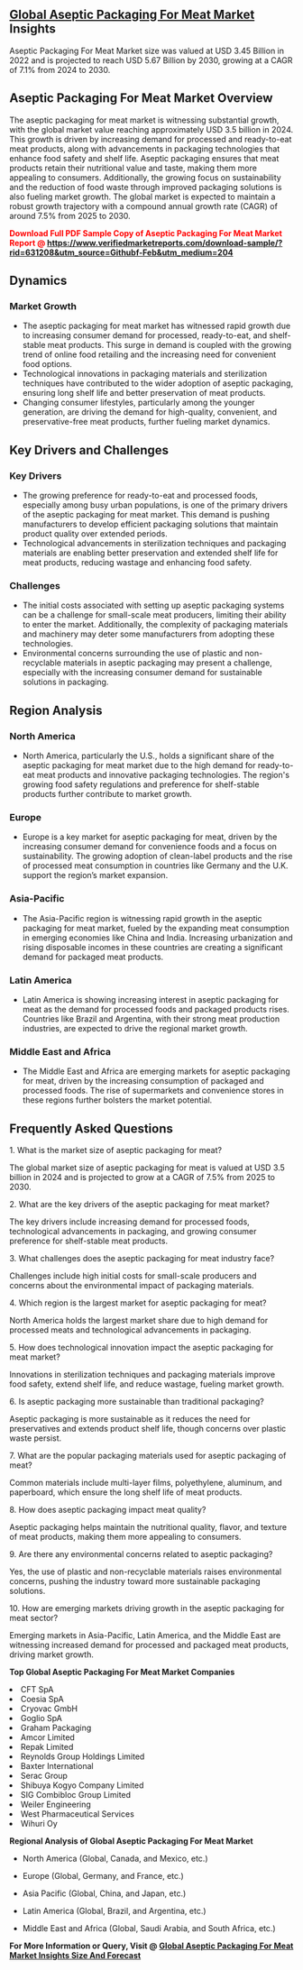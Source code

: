 <h2><a href="https://www.verifiedmarketreports.com/download-sample/?rid=631208&amp;utm_source=Githubf&amp;utm_medium=204" target="_blank">Global Aseptic Packaging For Meat Market</a> Insights</h2><p>Aseptic Packaging For Meat Market size was valued at USD 3.45 Billion in 2022 and is projected to reach USD 5.67 Billion by 2030, growing at a CAGR of 7.1% from 2024 to 2030.</p><p> <h2>Aseptic Packaging For Meat Market Overview</h2> <p>The aseptic packaging for meat market is witnessing substantial growth, with the global market value reaching approximately USD 3.5 billion in 2024. This growth is driven by increasing demand for processed and ready-to-eat meat products, along with advancements in packaging technologies that enhance food safety and shelf life. Aseptic packaging ensures that meat products retain their nutritional value and taste, making them more appealing to consumers. Additionally, the growing focus on sustainability and the reduction of food waste through improved packaging solutions is also fueling market growth. The global market is expected to maintain a robust growth trajectory with a compound annual growth rate (CAGR) of around 7.5% from 2025 to 2030.</p> <p><strong><p><span class=""><span style="color: #ff0000;"><strong>Download Full PDF Sample Copy of Aseptic Packaging For Meat Market Report</strong> @ </span><a href="https://www.verifiedmarketreports.com/download-sample/?rid=631208&amp;utm_source=Githubf-Feb&amp;utm_medium=204" target="_blank">https://www.verifiedmarketreports.com/download-sample/?rid=631208&amp;utm_source=Githubf-Feb&amp;utm_medium=204</a></span></p></strong></p> <h2>Dynamics</h2> <h3>Market Growth</h3> <ul> <li>The aseptic packaging for meat market has witnessed rapid growth due to increasing consumer demand for processed, ready-to-eat, and shelf-stable meat products. This surge in demand is coupled with the growing trend of online food retailing and the increasing need for convenient food options.</li> <li>Technological innovations in packaging materials and sterilization techniques have contributed to the wider adoption of aseptic packaging, ensuring long shelf life and better preservation of meat products.</li> <li>Changing consumer lifestyles, particularly among the younger generation, are driving the demand for high-quality, convenient, and preservative-free meat products, further fueling market dynamics.</li> </ul> <h2>Key Drivers and Challenges</h2> <h3>Key Drivers</h3> <ul> <li>The growing preference for ready-to-eat and processed foods, especially among busy urban populations, is one of the primary drivers of the aseptic packaging for meat market. This demand is pushing manufacturers to develop efficient packaging solutions that maintain product quality over extended periods.</li> <li>Technological advancements in sterilization techniques and packaging materials are enabling better preservation and extended shelf life for meat products, reducing wastage and enhancing food safety.</li> </ul> <h3>Challenges</h3> <ul> <li>The initial costs associated with setting up aseptic packaging systems can be a challenge for small-scale meat producers, limiting their ability to enter the market. Additionally, the complexity of packaging materials and machinery may deter some manufacturers from adopting these technologies.</li> <li>Environmental concerns surrounding the use of plastic and non-recyclable materials in aseptic packaging may present a challenge, especially with the increasing consumer demand for sustainable solutions in packaging.</li> </ul> <h2>Region Analysis</h2> <h3>North America</h3> <ul> <li>North America, particularly the U.S., holds a significant share of the aseptic packaging for meat market due to the high demand for ready-to-eat meat products and innovative packaging technologies. The region's growing food safety regulations and preference for shelf-stable products further contribute to market growth.</li> </ul> <h3>Europe</h3> <ul> <li>Europe is a key market for aseptic packaging for meat, driven by the increasing consumer demand for convenience foods and a focus on sustainability. The growing adoption of clean-label products and the rise of processed meat consumption in countries like Germany and the U.K. support the region’s market expansion.</li> </ul> <h3>Asia-Pacific</h3> <ul> <li>The Asia-Pacific region is witnessing rapid growth in the aseptic packaging for meat market, fueled by the expanding meat consumption in emerging economies like China and India. Increasing urbanization and rising disposable incomes in these countries are creating a significant demand for packaged meat products.</li> </ul> <h3>Latin America</h3> <ul> <li>Latin America is showing increasing interest in aseptic packaging for meat as the demand for processed foods and packaged products rises. Countries like Brazil and Argentina, with their strong meat production industries, are expected to drive the regional market growth.</li> </ul> <h3>Middle East and Africa</h3> <ul> <li>The Middle East and Africa are emerging markets for aseptic packaging for meat, driven by the increasing consumption of packaged and processed foods. The rise of supermarkets and convenience stores in these regions further bolsters the market potential.</li> </ul> <h2>Frequently Asked Questions</h2> <p>1. What is the market size of aseptic packaging for meat?</p> <p>The global market size of aseptic packaging for meat is valued at USD 3.5 billion in 2024 and is projected to grow at a CAGR of 7.5% from 2025 to 2030.</p> <p>2. What are the key drivers of the aseptic packaging for meat market?</p> <p>The key drivers include increasing demand for processed foods, technological advancements in packaging, and growing consumer preference for shelf-stable meat products.</p> <p>3. What challenges does the aseptic packaging for meat industry face?</p> <p>Challenges include high initial costs for small-scale producers and concerns about the environmental impact of packaging materials.</p> <p>4. Which region is the largest market for aseptic packaging for meat?</p> <p>North America holds the largest market share due to high demand for processed meats and technological advancements in packaging.</p> <p>5. How does technological innovation impact the aseptic packaging for meat market?</p> <p>Innovations in sterilization techniques and packaging materials improve food safety, extend shelf life, and reduce wastage, fueling market growth.</p> <p>6. Is aseptic packaging more sustainable than traditional packaging?</p> <p>Aseptic packaging is more sustainable as it reduces the need for preservatives and extends product shelf life, though concerns over plastic waste persist.</p> <p>7. What are the popular packaging materials used for aseptic packaging of meat?</p> <p>Common materials include multi-layer films, polyethylene, aluminum, and paperboard, which ensure the long shelf life of meat products.</p> <p>8. How does aseptic packaging impact meat quality?</p> <p>Aseptic packaging helps maintain the nutritional quality, flavor, and texture of meat products, making them more appealing to consumers.</p> <p>9. Are there any environmental concerns related to aseptic packaging?</p> <p>Yes, the use of plastic and non-recyclable materials raises environmental concerns, pushing the industry toward more sustainable packaging solutions.</p> <p>10. How are emerging markets driving growth in the aseptic packaging for meat sector?</p> <p>Emerging markets in Asia-Pacific, Latin America, and the Middle East are witnessing increased demand for processed and packaged meat products, driving market growth.</p> </p><p><strong>Top Global Aseptic Packaging For Meat Market Companies</strong></p><div data-test-id=""><p><li>CFT SpA</li><li> Coesia SpA</li><li> Cryovac GmbH</li><li> Goglio SpA</li><li> Graham Packaging</li><li> Amcor Limited</li><li> Repak Limited</li><li> Reynolds Group Holdings Limited</li><li> Baxter International</li><li> Serac Group</li><li> Shibuya Kogyo Company Limited</li><li> SIG Combibloc Group Limited</li><li> Weiler Engineering</li><li> West Pharmaceutical Services</li><li> Wihuri Oy</li></p><div><strong>Regional Analysis of&nbsp;Global Aseptic Packaging For Meat Market</strong></div><ul><li dir="ltr"><p dir="ltr">North America&nbsp;(Global, Canada, and Mexico, etc.)</p></li><li dir="ltr"><p dir="ltr">Europe (Global, Germany, and France, etc.)</p></li><li dir="ltr"><p dir="ltr">Asia Pacific&nbsp;(Global, China, and Japan, etc.)</p></li><li dir="ltr"><p dir="ltr">Latin America&nbsp;(Global, Brazil, and Argentina, etc.)</p></li><li dir="ltr">Middle East and Africa&nbsp;(Global, Saudi Arabia, and South Africa, etc.)</li></ul><p><strong>For More Information or Query, Visit @&nbsp;</strong><strong><a href="https://www.verifiedmarketreports.com/product/aseptic-packaging-for-meat-market/?utm_source=Githubf&amp;utm_medium=204" target="_blank">Global Aseptic Packaging For Meat Market Insights Size And Forecast</a></strong></p></div>
